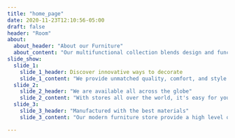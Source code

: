 ```yaml
---
title: "home_page"
date: 2020-11-23T12:10:56-05:00
draft: false
header: "Room"
about:
  about_header: "About our Furniture"
  about_content: "Our multifunctional collection blends design and function to suit your individual taste.Make each room unique, or pick a cohesive theme that best express your interests and what inspires you. Find the furniture pieces you need, from traditional to contemporary styles or anything in between. Product specialists are available to help you create your dream space."
slide_show:
  slide_1:
    slide_1_header: Discover innovative ways to decorate
    slide_1_content: "We provide unmatched quality, comfort, and style for property owners across the country. Our experts combine form and function in bringing your vision to life. Create a room in your own style with our collection and make your property a reflection of you and what you love."
  slide_2:
    slide_2_header: "We are available all across the globe"
    slide_2_content: "With stores all over the world, it's easy for you to find furniture for your home or place of business. Locally, we’re in most major cities throughout the country. Find the branch nearest you using our store locator. Any questions? Don't hesitate to contact us today."
  slide_3:
    slide_3_header: "Manufactured with the best materials"
    slide_3_content: "Our modern furniture store provide a high level of quality. Our company has invested in advanced technology to ensure that every product is made as perfect and as consistent as possible. With three decades of experience in this industry, we understand what customers want for their home and office."

---
```


